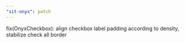 ```yaml
---
"sit-onyx": patch
---
```


fix(OnyxCheckbox): align checkbox label padding according to density, stabilize check all border
